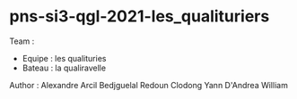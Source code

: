 # pns-si3-qgl-2021-les_qualituriers


Team : 
- Equipe : les qualituries
- Bateau : la qualiravelle

Author : 
Alexandre Arcil
Bedjguelal Redoun
Clodong Yann
D'Andrea William
